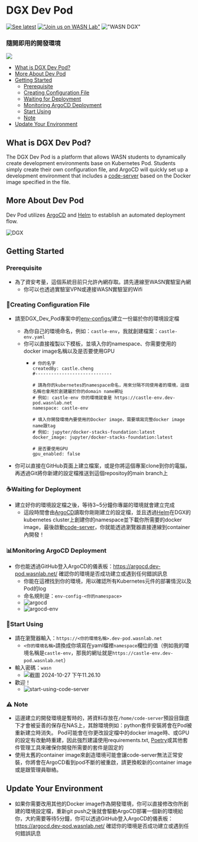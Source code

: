 # DGX Dev Pod
[![See latest](https://img.shields.io/static/v1?label=Docs&message=see%20latest&color=blue)](https://github.com/wasn-lab/DGX_Dev_Pod/blob/main/README.md)
[!["Join us on WASN Lab"](https://img.shields.io/badge/join_us-WASN_Lab-gray.svg?colorB=brightgreen)](https://wasn.csie.ncu.edu.tw/)
!["WASN DGX"](https://img.shields.io/badge/WASN-DGX-gray.svg?colorB=purple)
### 隨開即用的開發環境
![](./docs/assets/start-using.png)

<!-- toc -->
- [What is DGX Dev Pod?](#what-is-dgx-dev-pod)
- [More About Dev Pod](#)
- [Getting Started](#getting-started)
    - [Prerequisite](#prerequisite)
    - [Creating Configuration File](#creating-configuration-file)
    - [Waiting for Deployment](#️waiting-for-deployment)
    - [Monitoring ArgoCD Deployment](#monitoring-argocd-deployment)
    - [Start Using](#start-using)
    - [Note](#️-note)
- [Update Your Environment](#update-your-environment)
<!-- tocstop -->

## What is DGX Dev Pod?
The DGX Dev Pod is a platform that allows WASN students to dynamically create development environments base on Kubernetes Pod. Students simply create their own configuration file, and ArgoCD will quickly set up a development environment that includes a [code-server](https://github.com/coder/code-server) based on the Docker image specified in the file.

## More About Dev Pod
Dev Pod utilizes [ArgoCD](https://argo-cd.readthedocs.io/en/stable/) and [Helm](https://helm.sh/) to establish an automated deployment flow.

![DGX](./docs/assets/DGX-architecture.png)

## Getting Started
### Prerequisite
- 為了資安考量，這個系統目前只允許內網存取。請先連線至WASN實驗室內網
    - 你可以也透過實驗室VPN或連接WASN實驗室的Wifi

### 📝Creating Configuration File
- 請至DGX_Dev_Pod專案中的[env-configs/](/env-configs/)建立一份屬於你的環境設定檔
    - 為你自己的環境命名，例如：`castle-env`，我就創建檔案：`castle-env.yaml`
    - 你可以直接複製以下模板，並填入你的namespace、你需要使用的docker image名稱以及是否要使用GPU
      - ```
        # 你的名字
        createdBy: castle.cheng
        #-----------------------------

        # 請為你的kubernetes的namespace命名，用來分隔不同使用者的環境，這個名稱也會用於創建屬於你的domain name網址
        # 例如: castle-env 你的環境就會是 https://castle-env.dev-pod.wasnlab.net
        namespace: castle-env

        # 填入你開發環境內要使用的Docker image，需要填寫完整docker image name跟tag
        # 例如: jupyter/docker-stacks-foundation:latest
        docker_image: jupyter/docker-stacks-foundation:latest

        # 是否要使用GPU
        gpu_enabled: false

        ```

- 你可以直接在GitHub頁面上建立檔案，或是你將這個專案clone到你的電腦，再透過Git將你新建的設定檔推送到這個repositoy的main branch上

### ☕️Waiting for Deployment
- 建立好你的環境設定檔之後，等待3~5分鐘你專屬的環境就會建立完成
    - 這段時間會由[ArgoCD](https://argo-cd.readthedocs.io/en/stable/)讀取你剛剛建立的設定檔，並且透過[Helm](https://helm.sh/)在DGX的kubernetes cluster上創建你的namespace並下載你所需要的docker image，最後啟動[code-server](https://github.com/coder/code-server)，你就能透過瀏覽器直接連線到container內開發！
### 📊Monitoring ArgoCD Deployment
- 你也能透過GitHub登入ArgoCD的儀表板：https://argocd.dev-pod.wasnlab.net/ 確認你的環境是否成功建立或遇到任何錯誤訊息
    - 你能在這裡找到你的環境，用以確認所有Kubernetes元件的部署情況以及Pod的log
    - 命名規則是：`env-config-<你的namespace>`
    - ![argocd](./docs/assets/argocd.png)
    - ![argocd-env](./docs/assets/argocd-env.png)

### 🎉Start Using
- 請在瀏覽器輸入：`https://<你的環境名稱>.dev-pod.wasnlab.net`
    - `<你的環境名稱>`請換成你填寫在yaml檔裡`namespace`欄位的值（例如我的環境名稱是`castle-env`，那我的網址就是`https://castle-env.dev-pod.wasnlab.net`）
- 輸入密碼：`wasn`
    - ![截圖 2024-10-27 下午11.26.10](./docs/assets/login-code-server.png)
- 歡迎！
    - ![start-using-code-server](./docs/assets/start-using.png)

### ⚠️ Note
 - 這邊建立的開發環境是暫時的，將資料存放在`/home/code-server`預設目錄底下才會被妥善的保存在NAS上，其餘環境例如：python套件安裝將會在Pod被重新建立時消失。 Pod可能會在你更改設定檔中的docker image時、或GPU的設定有改動時重建，因此強烈建議使用requirements.txt, [Poetry](https://python-poetry.org/)或其他套件管理工具來確保你開發所需要的套件是固定的
 - 使用太舊的container image來創造環境可能會讓code-server無法正常安裝，你將會在ArgoCD看到pod不斷的被重啟，請更換較新的container image或是跟管理員聯絡。

## Update Your Environment
- 如果你需要改用其他的Docker image作為開發環境，你可以直接修改你所創建的環境設定檔，重新git push之後就會驅動ArgoCD部署一個新的環境給你，大約需要等待5分鐘，你可以透過GitHub登入ArgoCD的儀表板：https://argocd.dev-pod.wasnlab.net/ 確認你的環境是否成功建立或遇到任何錯誤訊息
